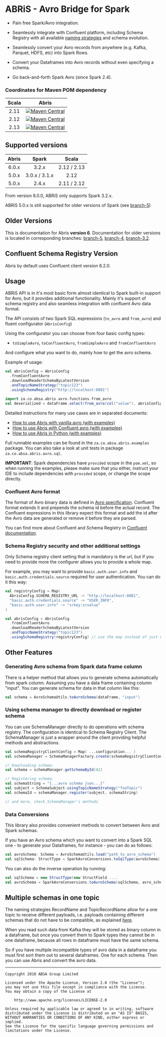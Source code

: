 

# ABRiS - Avro Bridge for Spark

- Pain free Spark/Avro integration.

- Seamlessly integrate with Confluent platform, including Schema Registry with all available [naming strategies](https://docs.confluent.io/current/schema-registry/serializer-formatter.html#how-the-naming-strategies-work) and schema evolution.

- Seamlessly convert your Avro records from anywhere (e.g. Kafka, Parquet, HDFS, etc) into Spark Rows. 

- Convert your Dataframes into Avro records without even specifying a schema.

- Go back-and-forth Spark Avro (since Spark 2.4).


### Coordinates for Maven POM dependency

| Scala  | Abris   |
|:------:|:-------:|
| 2.11   | [![Maven Central](https://maven-badges.herokuapp.com/maven-central/za.co.absa/abris_2.11/badge.svg)](https://maven-badges.herokuapp.com/maven-central/za.co.absa/abris_2.11) |
| 2.12   | [![Maven Central](https://maven-badges.herokuapp.com/maven-central/za.co.absa/abris_2.12/badge.svg)](https://maven-badges.herokuapp.com/maven-central/za.co.absa/abris_2.12) |
| 2.13   | [![Maven Central](https://maven-badges.herokuapp.com/maven-central/za.co.absa/abris_2.13/badge.svg)](https://maven-badges.herokuapp.com/maven-central/za.co.absa/abris_2.13) |

## Supported versions

| Abris   | Spark         | Scala       |
|:-----:  |:-----:        |:-----:      |
| 6.0.x   | 3.2.x         | 2.12 / 2.13 |
| 5.0.x   | 3.0.x / 3.1.x | 2.12        |
| 5.0.x   | 2.4.x         | 2.11 / 2.12 |

From version 6.0.0, ABRiS only supports Spark 3.2.x.

ABRiS 5.0.x is still supported for older versions of Spark (see [branch-5](https://github.com/AbsaOSS/ABRiS/tree/branch-5))

## Older Versions
This is documentation for Abris **version 6**. Documentation for older versions is located in corresponding branches:
[branch-5](https://github.com/AbsaOSS/ABRiS/tree/branch-5),
[branch-4](https://github.com/AbsaOSS/ABRiS/tree/branch-4),
[branch-3.2](https://github.com/AbsaOSS/ABRiS/tree/branch-3.2).

## Confluent Schema Registry Version
Abris by default uses Confluent client version 6.2.0.

## Usage

ABRiS API is in it's most basic form almost identical to Spark built-in support for Avro, but it provides additional functionality. 
Mainly it's support of schema registry and also seamless integration with confluent Avro data format.

The API consists of two Spark SQL expressions (`to_avro` and `from_avro`) and fluent configurator (`AbrisConfig`)

Using the configurator you can choose from four basic config types:
* `toSimpleAvro`, `toConfluentAvro`, `fromSimpleAvro` and `fromConfluentAvro`

And configure what you want to do, mainly how to get the avro schema.

Example of usage:
```Scala
val abrisConfig = AbrisConfig
  .fromConfluentAvro
  .downloadReaderSchemaByLatestVersion
  .andTopicNameStrategy("topic123")
  .usingSchemaRegistry("http://localhost:8081")

import za.co.absa.abris.avro.functions.from_avro
val deserialized = dataFrame.select(from_avro(col("value"), abrisConfig) as 'data)
```

Detailed instructions for many use cases are in separated documents:

- [How to use Abris with vanilla avro (with examples)](documentation/vanilla-avro-documentation.md)
- [How to use Abris with Confluent avro (with examples)](documentation/confluent-avro-documentation.md)
- [How to use Abris in Python (with examples)](documentation/python-documentation.md)

Full runnable examples can be found in the ```za.co.absa.abris.examples``` package. You can also take a look at unit tests in package ```za.co.absa.abris.avro.sql```.

**IMPORTANT**: Spark dependencies have `provided` scope in the `pom.xml`, so when running the examples, please make sure that you either, instruct your IDE to include dependencies with 
`provided` scope, or change the scope directly.

### Confluent Avro format    
The format of Avro binary data is defined in [Avro specification](http://avro.apache.org/docs/current/spec.html). 
Confluent format extends it and prepends the schema id before the actual record. 
The Confluent expressions in this library expect this format and add the id after the Avro data are generated or remove it before they are parsed.

You can find more about Confluent and Schema Registry in [Confluent documentation](https://docs.confluent.io/current/schema-registry/index.html).


### Schema Registry security and other additional settings

Only Schema registry client setting that is mandatory is the url, 
but if you need to provide more the configurer allows you to provide a whole map.

For example, you may want to provide `basic.auth.user.info` and `basic.auth.credentials.source` required for user authentication.
You can do it this way:

```scala
val registryConfig = Map(
  AbrisConfig.SCHEMA_REGISTRY_URL -> "http://localhost:8081",
  "basic.auth.credentials.source" -> "USER_INFO",
  "basic.auth.user.info" -> "srkey:srvalue"
)

val abrisConfig = AbrisConfig
  .fromConfluentAvro
  .downloadReaderSchemaByLatestVersion
  .andTopicNameStrategy("topic123")
  .usingSchemaRegistry(registryConfig) // use the map instead of just url
```

## Other Features

### Generating Avro schema from Spark data frame column
There is a helper method that allows you to generate schema automatically from spark column. 
Assuming you have a data frame containing column "input". You can generate schema for data in that column like this:
```scala
val schema = AvroSchemaUtils.toAvroSchema(dataFrame, "input")
```

### Using schema manager to directly download or register schema
You can use SchemaManager directly to do operations with schema registry. 
The configuration is identical to Schema Registry Client.
The SchemaManager is just a wrapper around the client providing helpful methods and abstractions.

```scala
val schemaRegistryClientConfig = Map( ...configuration... )
val schemaManager = SchemaManagerFactory.create(schemaRegistryClientConfig)

// Downloading schema:
val schema = schemaManager.getSchemaById(42)

// Registering schema:
val schemaString = "{...avro schema json...}"
val subject = SchemaSubject.usingTopicNameStrategy("fooTopic")
val schemaId = schemaManager.register(subject, schemaString)

// and more, check SchemaManager's methods
```

### Data Conversions
This library also provides convenient methods to convert between Avro and Spark schemas. 

If you have an Avro schema which you want to convert into a Spark SQL one - to generate your Dataframes, for instance - you can do as follows: 

```scala
val avroSchema: Schema = AvroSchemaUtils.load("path_to_avro_schema")
val sqlSchema: StructType = SparkAvroConversions.toSqlType(avroSchema) 
```  

You can also do the inverse operation by running:

```scala
val sqlSchema = new StructType(new StructField ....
val avroSchema = SparkAvroConversions.toAvroSchema(sqlSchema, avro_schema_name, avro_schema_namespace)
```

## Multiple schemas in one topic
The naming strategies RecordName and TopicRecordName allow for a one topic to receive different payloads, 
i.e. payloads containing different schemas that do not have to be compatible, 
as explained [here](https://docs.confluent.io/current/schema-registry/docs/serializer-formatter.html#subject-name-strategy).

When you read such data from Kafka they will be stored as binary column in a dataframe, 
but once you convert them to Spark types they cannot be in one dataframe, 
because all rows in dataframe must have the same schema.

So if you have multiple incompatible types of avro data in a dataframe you must first sort them out to several dataframes.
One for each schema. Then you can use Abris and convert the avro data.

---

    Copyright 2018 ABSA Group Limited
    
    Licensed under the Apache License, Version 2.0 (the "License");
    you may not use this file except in compliance with the License.
    You may obtain a copy of the License at
    
        http://www.apache.org/licenses/LICENSE-2.0
    
    Unless required by applicable law or agreed to in writing, software
    distributed under the License is distributed on an "AS IS" BASIS,
    WITHOUT WARRANTIES OR CONDITIONS OF ANY KIND, either express or implied.
    See the License for the specific language governing permissions and
    limitations under the License.
